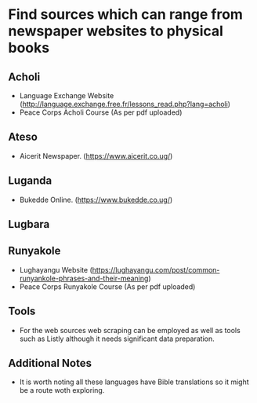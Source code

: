 # Find sources which can range from newspaper websites to physical books
## Acholi
* Language Exchange Website (http://language.exchange.free.fr/lessons_read.php?lang=acholi)
* Peace Corps Acholi Course (As per pdf uploaded)

## Ateso
* Aicerit Newspaper. (https://www.aicerit.co.ug/)

## Luganda
* Bukedde Online. (https://www.bukedde.co.ug/)

## Lugbara

## Runyakole
* Lughayangu Website (https://lughayangu.com/post/common-runyankole-phrases-and-their-meaning)
* Peace Corps Runyakole Course (As per pdf uploaded)

## Tools
* For the web sources web scraping can be employed as well as tools such as Listly although it needs significant data preparation.

## Additional Notes
* It is worth noting all these languages have Bible translations so it might be a route woth exploring.

